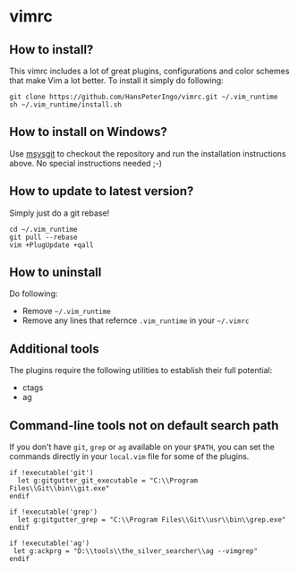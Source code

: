 # vimrc

## How to install?
This vimrc includes a lot of great plugins, configurations and color schemes that make Vim a lot better. To install it simply do following:

    git clone https://github.com/HansPeterIngo/vimrc.git ~/.vim_runtime
    sh ~/.vim_runtime/install.sh

## How to install on Windows?

Use [msysgit](http://msysgit.github.com/) to checkout the repository and run the installation instructions above. No special instructions needed ;-)

## How to update to latest version?

Simply just do a git rebase!

    cd ~/.vim_runtime
    git pull --rebase
    vim +PlugUpdate +qall

## How to uninstall

Do following:
* Remove `~/.vim_runtime`
* Remove any lines that refernce `.vim_runtime` in your `~/.vimrc`

## Additional tools

The plugins require the following utilities to establish their full potential:

 * ctags
 * ag


## Command-line tools not on default search path

If you don't have `git`, `grep` or `ag` available on your `$PATH`, you can set the commands directly in your `local.vim` file for some of the plugins.

    if !executable('git')
      let g:gitgutter_git_executable = "C:\\Program Files\\Git\\bin\\git.exe"
    endif
    
    if !executable('grep')
      let g:gitgutter_grep = "C:\\Program Files\\Git\\usr\\bin\\grep.exe"
    endif
    
    if !executable('ag')
     let g:ackprg = "D:\\tools\\the_silver_searcher\\ag --vimgrep"
    endif
